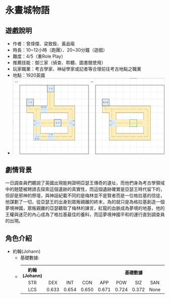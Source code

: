 # 永晝城物語
## 遊戲說明
- 作者：曾煒傑、梁致銓、黃品瑜
- 時長：10\~12小時（跑團）、20\~30分鐘（遊戲）
- 難度：4/5（重Role Play）
- 推薦技能：御三家（偵查、聆聽、圖書館使用）
- 玩家職業：考古學家、神祕學家或記者等合理前往考古地點之職業
- 地點：1920英國
- ![map](劇本/地圖.png) 
## 劇情背景
一日調查員們聽說了英國出現能夠證明亞瑟王傳奇的遺址，而他們身為考古學領域中的翹楚被聘請去探索這個遺跡的真實性，而這個遺跡確實是亞瑟王時代留下的，但卻是邪神的祭壇，與神話紀載不同的是梅林並不是賢者而是一位格拉基的信徒，他謀劃了一切，從亞瑟王的出身到眾叛親離的終末，為的就只是為格拉基創造一個夢境神國，眾叛親離的亞瑟聽取了梅林的諫言，紅龍的血脈成為夢境的地基，他的王權與迷茫的內心成為了格拉基最佳的養料，而這夢境神國平和的運行直到調查員的出現。
## 角色介紹
- 約翰(Johann)
  - 基礎數據:
  -  <table>
    <tr>
        <th align="center">約翰(Johann)</th><th colspan="13" align="center">基礎數據</th>
    </tr>
    <tr>
        <td align="center">STR</td><td align="center">DEX</td><td align="center">INT</td><td align="center">CON</td><td align="center">APP</td><td                 align="center">POW</td><td align="center">SIZ</td><td align="center">SAN</td><td align="center">EDU</td><td align="center">Luck</td>
        <td align="center">HP</td><td align="center">MP</td><td align="center">DB</td>
    </tr>
    <tr>
        <td align="center">LCS</td><td align="center">0.633</td><td align="center">0.654</td><td align="center">0.650</td><td align="center">0.671</td><td align="center">0.724</td><td align="center">0.372</td><td align="center">None</td>
    </tr>
</table>


